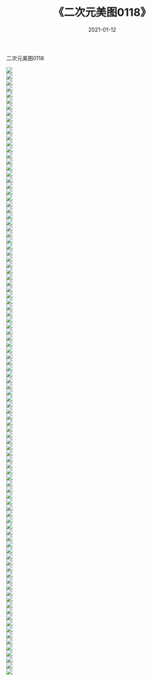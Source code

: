 ﻿---
layout: post
title:  《二次元美图0118》
date:   2021-01-12
img: http://imgx.orgx.ga/二次元/2021/二次元美图0118/000.jpg
categories: [美女, 清纯, 唯美]
---

二次元美图0118

 ![](http://imgx.orgx.ga/二次元/2021/二次元美图0118/001.jpg) <br>![](http://imgx.orgx.ga/二次元/2021/二次元美图0118/002.jpg) <br>![](http://imgx.orgx.ga/二次元/2021/二次元美图0118/003.jpg) <br>![](http://imgx.orgx.ga/二次元/2021/二次元美图0118/004.jpg) <br>![](http://imgx.orgx.ga/二次元/2021/二次元美图0118/005.jpg) <br>![](http://imgx.orgx.ga/二次元/2021/二次元美图0118/006.jpg) <br>![](http://imgx.orgx.ga/二次元/2021/二次元美图0118/007.jpg) <br>![](http://imgx.orgx.ga/二次元/2021/二次元美图0118/008.jpg) <br>![](http://imgx.orgx.ga/二次元/2021/二次元美图0118/009.jpg) <br>![](http://imgx.orgx.ga/二次元/2021/二次元美图0118/010.jpg) <br>![](http://imgx.orgx.ga/二次元/2021/二次元美图0118/011.jpg) <br>![](http://imgx.orgx.ga/二次元/2021/二次元美图0118/012.jpg) <br>![](http://imgx.orgx.ga/二次元/2021/二次元美图0118/013.jpg) <br>![](http://imgx.orgx.ga/二次元/2021/二次元美图0118/014.jpg) <br>![](http://imgx.orgx.ga/二次元/2021/二次元美图0118/015.jpg) <br>![](http://imgx.orgx.ga/二次元/2021/二次元美图0118/016.jpg) <br>![](http://imgx.orgx.ga/二次元/2021/二次元美图0118/017.jpg) <br>![](http://imgx.orgx.ga/二次元/2021/二次元美图0118/018.jpg) <br>![](http://imgx.orgx.ga/二次元/2021/二次元美图0118/019.jpg) <br>![](http://imgx.orgx.ga/二次元/2021/二次元美图0118/020.jpg) <br>![](http://imgx.orgx.ga/二次元/2021/二次元美图0118/021.jpg) <br>![](http://imgx.orgx.ga/二次元/2021/二次元美图0118/022.jpg) <br>![](http://imgx.orgx.ga/二次元/2021/二次元美图0118/023.jpg) <br>![](http://imgx.orgx.ga/二次元/2021/二次元美图0118/024.jpg) <br>![](http://imgx.orgx.ga/二次元/2021/二次元美图0118/025.jpg) <br>![](http://imgx.orgx.ga/二次元/2021/二次元美图0118/026.jpg) <br>![](http://imgx.orgx.ga/二次元/2021/二次元美图0118/027.jpg) <br>![](http://imgx.orgx.ga/二次元/2021/二次元美图0118/028.jpg) <br>![](http://imgx.orgx.ga/二次元/2021/二次元美图0118/029.jpg) <br>![](http://imgx.orgx.ga/二次元/2021/二次元美图0118/030.jpg) <br>![](http://imgx.orgx.ga/二次元/2021/二次元美图0118/031.jpg) <br>![](http://imgx.orgx.ga/二次元/2021/二次元美图0118/032.jpg) <br>![](http://imgx.orgx.ga/二次元/2021/二次元美图0118/033.jpg) <br>![](http://imgx.orgx.ga/二次元/2021/二次元美图0118/034.jpg) <br>![](http://imgx.orgx.ga/二次元/2021/二次元美图0118/035.jpg) <br>![](http://imgx.orgx.ga/二次元/2021/二次元美图0118/036.jpg) <br>![](http://imgx.orgx.ga/二次元/2021/二次元美图0118/037.jpg) <br>![](http://imgx.orgx.ga/二次元/2021/二次元美图0118/038.jpg) <br>![](http://imgx.orgx.ga/二次元/2021/二次元美图0118/039.jpg) <br>![](http://imgx.orgx.ga/二次元/2021/二次元美图0118/040.jpg) <br>![](http://imgx.orgx.ga/二次元/2021/二次元美图0118/041.jpg) <br>![](http://imgx.orgx.ga/二次元/2021/二次元美图0118/042.jpg) <br>![](http://imgx.orgx.ga/二次元/2021/二次元美图0118/043.jpg) <br>![](http://imgx.orgx.ga/二次元/2021/二次元美图0118/044.jpg) <br>![](http://imgx.orgx.ga/二次元/2021/二次元美图0118/045.jpg) <br>![](http://imgx.orgx.ga/二次元/2021/二次元美图0118/046.jpg) <br>![](http://imgx.orgx.ga/二次元/2021/二次元美图0118/047.jpg) <br>![](http://imgx.orgx.ga/二次元/2021/二次元美图0118/048.jpg) <br>![](http://imgx.orgx.ga/二次元/2021/二次元美图0118/049.jpg) <br>![](http://imgx.orgx.ga/二次元/2021/二次元美图0118/050.jpg) <br>![](http://imgx.orgx.ga/二次元/2021/二次元美图0118/051.jpg) <br>![](http://imgx.orgx.ga/二次元/2021/二次元美图0118/052.jpg) <br>![](http://imgx.orgx.ga/二次元/2021/二次元美图0118/053.jpg) <br>![](http://imgx.orgx.ga/二次元/2021/二次元美图0118/054.jpg) <br>![](http://imgx.orgx.ga/二次元/2021/二次元美图0118/055.jpg) <br>![](http://imgx.orgx.ga/二次元/2021/二次元美图0118/056.jpg) <br>![](http://imgx.orgx.ga/二次元/2021/二次元美图0118/057.jpg) <br>![](http://imgx.orgx.ga/二次元/2021/二次元美图0118/058.jpg) <br>![](http://imgx.orgx.ga/二次元/2021/二次元美图0118/059.jpg) <br>![](http://imgx.orgx.ga/二次元/2021/二次元美图0118/060.jpg) <br>![](http://imgx.orgx.ga/二次元/2021/二次元美图0118/061.jpg) <br>![](http://imgx.orgx.ga/二次元/2021/二次元美图0118/062.jpg) <br>![](http://imgx.orgx.ga/二次元/2021/二次元美图0118/063.jpg) <br>![](http://imgx.orgx.ga/二次元/2021/二次元美图0118/064.jpg) <br>![](http://imgx.orgx.ga/二次元/2021/二次元美图0118/065.jpg) <br>![](http://imgx.orgx.ga/二次元/2021/二次元美图0118/066.jpg) <br>![](http://imgx.orgx.ga/二次元/2021/二次元美图0118/067.jpg) <br>![](http://imgx.orgx.ga/二次元/2021/二次元美图0118/068.jpg) <br>![](http://imgx.orgx.ga/二次元/2021/二次元美图0118/069.jpg) <br>![](http://imgx.orgx.ga/二次元/2021/二次元美图0118/070.jpg) <br>![](http://imgx.orgx.ga/二次元/2021/二次元美图0118/071.jpg) <br>![](http://imgx.orgx.ga/二次元/2021/二次元美图0118/072.jpg) <br>![](http://imgx.orgx.ga/二次元/2021/二次元美图0118/073.jpg) <br>![](http://imgx.orgx.ga/二次元/2021/二次元美图0118/074.jpg) <br>![](http://imgx.orgx.ga/二次元/2021/二次元美图0118/075.jpg) <br>![](http://imgx.orgx.ga/二次元/2021/二次元美图0118/076.jpg) <br>![](http://imgx.orgx.ga/二次元/2021/二次元美图0118/077.jpg) <br>![](http://imgx.orgx.ga/二次元/2021/二次元美图0118/078.jpg) <br>![](http://imgx.orgx.ga/二次元/2021/二次元美图0118/079.jpg) <br>![](http://imgx.orgx.ga/二次元/2021/二次元美图0118/080.jpg) <br>![](http://imgx.orgx.ga/二次元/2021/二次元美图0118/081.jpg) <br>![](http://imgx.orgx.ga/二次元/2021/二次元美图0118/082.jpg) <br>![](http://imgx.orgx.ga/二次元/2021/二次元美图0118/083.jpg) <br>![](http://imgx.orgx.ga/二次元/2021/二次元美图0118/084.jpg) <br>![](http://imgx.orgx.ga/二次元/2021/二次元美图0118/085.jpg) <br>![](http://imgx.orgx.ga/二次元/2021/二次元美图0118/086.jpg) <br>![](http://imgx.orgx.ga/二次元/2021/二次元美图0118/087.jpg) <br>![](http://imgx.orgx.ga/二次元/2021/二次元美图0118/088.jpg) <br>![](http://imgx.orgx.ga/二次元/2021/二次元美图0118/089.jpg) <br>![](http://imgx.orgx.ga/二次元/2021/二次元美图0118/090.jpg) <br>![](http://imgx.orgx.ga/二次元/2021/二次元美图0118/091.jpg) <br>![](http://imgx.orgx.ga/二次元/2021/二次元美图0118/092.jpg) <br>![](http://imgx.orgx.ga/二次元/2021/二次元美图0118/093.jpg) <br>![](http://imgx.orgx.ga/二次元/2021/二次元美图0118/094.jpg) <br>![](http://imgx.orgx.ga/二次元/2021/二次元美图0118/095.jpg) <br>![](http://imgx.orgx.ga/二次元/2021/二次元美图0118/096.jpg) <br>![](http://imgx.orgx.ga/二次元/2021/二次元美图0118/097.jpg) <br>![](http://imgx.orgx.ga/二次元/2021/二次元美图0118/098.jpg) <br>![](http://imgx.orgx.ga/二次元/2021/二次元美图0118/099.jpg) <br>![](http://imgx.orgx.ga/二次元/2021/二次元美图0118/100.jpg) <br>